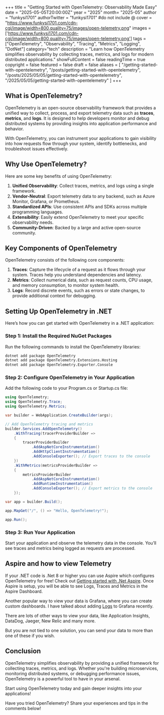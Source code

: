 +++
title = "Getting Started with OpenTelemetry: Observability Made Easy"
date = "2025-05-05T20:00:00Z"
year = "2025"
month= "2025-05"
author = "funkysi1701"
authorTwitter = "funkysi1701" #do not include @
cover = "https://www.funkysi1701.com/cdn-cgi/image/width=800,quality=75/images/open-telemetry.png"
images =['https://www.funkysi1701.com/cdn-cgi/image/width=800,quality=75/images/open-telemetry.png']
tags = ["OpenTelemetry", "Observability", "Tracing", "Metrics", "Logging", "DotNet"]
category="tech"
description = "Learn how OpenTelemetry simplifies observability by collecting traces, metrics, and logs for modern distributed applications."
showFullContent = false
readingTime = true
copyright = false
featured = false
draft = false
aliases = [
    "/getting-started-with-opentelemetry",
    "/posts/getting-started-with-opentelemetry",
    "/posts/2025/05/05/getting-started-with-opentelemetry",
    "/2025/05/05/getting-started-with-opentelemetry"
]
+++
## What is OpenTelemetry?

OpenTelemetry is an open-source observability framework that provides a unified way to collect, process, and export telemetry data such as **traces**, **metrics**, and **logs**. It is designed to help developers monitor and debug distributed systems by providing insights into application performance and behavior.

With OpenTelemetry, you can instrument your applications to gain visibility into how requests flow through your system, identify bottlenecks, and troubleshoot issues effectively.

## Why Use OpenTelemetry?

Here are some key benefits of using OpenTelemetry:

1. **Unified Observability**: Collect traces, metrics, and logs using a single framework.
2. **Vendor-Neutral**: Export telemetry data to any backend, such as Azure Monitor, Grafana, or Prometheus.
3. **Standardized APIs**: Use consistent APIs and SDKs across multiple programming languages.
4. **Extensibility**: Easily extend OpenTelemetry to meet your specific observability needs.
5. **Community-Driven**: Backed by a large and active open-source community.

## Key Components of OpenTelemetry

OpenTelemetry consists of the following core components:

1. **Traces**: Capture the lifecycle of a request as it flows through your system. Traces help you understand dependencies and latency.
2. **Metrics**: Collect numerical data, such as request counts, CPU usage, and memory consumption, to monitor system health.
3. **Logs**: Record discrete events, such as errors or state changes, to provide additional context for debugging.

## Setting Up OpenTelemetry in .NET

Here’s how you can get started with OpenTelemetry in a .NET application:

### Step 1: Install the Required NuGet Packages

Run the following commands to install the OpenTelemetry libraries:

```bash
dotnet add package OpenTelemetry
dotnet add package OpenTelemetry.Extensions.Hosting
dotnet add package OpenTelemetry.Exporter.Console
```

### Step 2: Configure OpenTelemetry in Your Application

Add the following code to your Program.cs or Startup.cs file:

```csharp
using OpenTelemetry;
using OpenTelemetry.Trace;
using OpenTelemetry.Metrics;

var builder = WebApplication.CreateBuilder(args);

// Add OpenTelemetry tracing and metrics
builder.Services.AddOpenTelemetry()
    .WithTracing(tracerProviderBuilder =>
    {
        tracerProviderBuilder
            .AddAspNetCoreInstrumentation()
            .AddHttpClientInstrumentation()
            .AddConsoleExporter(); // Export traces to the console
    })
    .WithMetrics(metricsProviderBuilder =>
    {
        metricsProviderBuilder
            .AddAspNetCoreInstrumentation()
            .AddRuntimeInstrumentation()
            .AddConsoleExporter(); // Export metrics to the console
    });

var app = builder.Build();

app.MapGet("/", () => "Hello, OpenTelemetry!");

app.Run();
```

### Step 3: Run Your Application

Start your application and observe the telemetry data in the console. You’ll see traces and metrics being logged as requests are processed.

## Aspire and how to view Telemetry

If your .NET code is .Net 8 or higher you can use Aspire which configures OpenTelemetry for free! Check out [Getting started with .Net Aspire](/2024/aspire). Once Aspire is setup, you will be able to see Logs, Traces and Metrics in the Aspire Dashboard.

Another popular way to view your data is Grafana, where you can create custom dashboards. I have talked about adding [Logs](/2025/opentelemetry-logs/) to Grafana recently.

There are lots of other ways to view your data, like Application Insights, DataDog, Jaeger, New Relic and many more.

But you are not tied to one solution, you can send your data to more than one of these if you wish.

## Conclusion

OpenTelemetry simplifies observability by providing a unified framework for collecting traces, metrics, and logs. Whether you're building microservices, monitoring distributed systems, or debugging performance issues, OpenTelemetry is a powerful tool to have in your arsenal.

Start using OpenTelemetry today and gain deeper insights into your applications!

Have you tried OpenTelemetry? Share your experiences and tips in the comments below!

